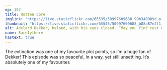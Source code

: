 ```yaml
---
ep: 157
title: Rotten Core
imglink: "https://live.staticflickr.com/65535/50997609688_99b340909d_o.jpg"
thumbnail: "https://live.staticflickr.com/65535/50997609688_b88a87e2f1_q.jpg"
alt: Adelard Dekker, haloed, with his eyes closed. “May you find rest where no shadows are cast, and no eyes may see you slumber” is written against the bright red background.
name: Bare1ythere
hastext: true
---
```

The extinction was one of my favourite plot points, so I’m a huge fan of Dekker! This episode was so peaceful, in a way, yet still unsettling. It’s absolutely one of my favourites
